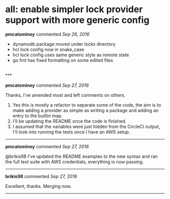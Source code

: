 # all: enable simpler lock provider support with more generic config

**pmcatominey** commented *Sep 26, 2016*

- dynamodb package moved under locks directory
- hcl lock config now in snake_case
- hcl lock config uses same generic style as remote state
- go fmt has fixed formatting on some edited files

<br />
***


**pmcatominey** commented *Sep 27, 2016*

Thanks, I've amended most and left comments on others.
1. Yes this is mostly a refactor to separate some of the code, the aim is to make adding a provider as simple as writing a package and adding an entry to the builtin map.
2. I'll be updating the README once the code is finished.
3. I assumed that the variables were just hidden from the CircleCI output, I'll look into running the tests once I have an AWS setup.

***

**pmcatominey** commented *Sep 27, 2016*

@brikis98 I've updated the README examples to the new syntax and ran the full test suite with AWS credentials, everything is now passing.

***

**brikis98** commented *Sep 27, 2016*

Excellent, thanks. Merging now.

***

